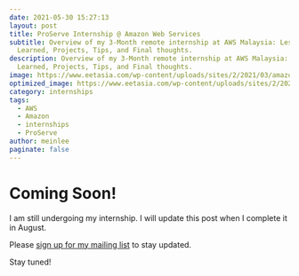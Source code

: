```yaml
---
date: 2021-05-30 15:27:13
layout: post
title: ProServe Internship @ Amazon Web Services
subtitle: Overview of my 3-Month remote internship at AWS Malaysia: Lessons
  Learned, Projects, Tips, and Final thoughts.
description: Overview of my 3-Month remote internship at AWS Malaysia: Lessons
  Learned, Projects, Tips, and Final thoughts.
image: https://www.eetasia.com/wp-content/uploads/sites/2/2021/03/amazon-AWS_1200.jpg?w=600&h=338&crop=1
optimized_image: https://www.eetasia.com/wp-content/uploads/sites/2/2021/03/amazon-AWS_1200.jpg?w=600&h=338&crop=1
category: internships
tags:
  - AWS
  - Amazon
  - internships
  - ProServe
author: meinlee
paginate: false
---
```

# Coming Soon!

I am still undergoing my internship. I will update this post when I complete it in August. 

Please [sign up for my mailing list](https://meinlee.netlify.app/contact/) to stay updated.

Stay tuned!